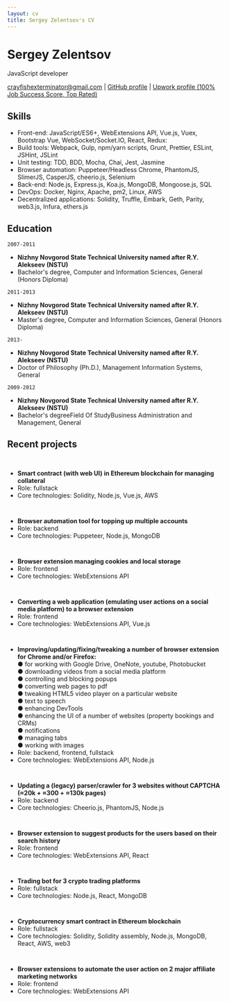 ```yaml
---
layout: cv
title: Sergey Zelentsov's CV
---
```

# Sergey Zelentsov
JavaScript developer

<div id="webaddress">
  <a href="crayfishexterminator@gmail.com">crayfishexterminator@gmail.com</a>
| <a href="https://github.com/traxium">GitHub profile</a>
| <a href="https://www.upwork.com/fl/extensions">Upwork profile (100% Job Success Score, Top Rated)</a>
</div>


## Skills

- Front-end: JavaScript/ES6+, WebExtensions API, Vue.js, Vuex, Bootstrap Vue, WebSocket/Socket.IO, React, Redux:
- Build tools: Webpack, Gulp, npm/yarn scripts, Grunt, Prettier, ESLint, JSHint, JSLint
- Unit testing: TDD, BDD, Mocha, Chai, Jest, Jasmine
- Browser automation: Puppeteer/Headless Chrome, PhantomJS, SlimerJS, CasperJS, cheerio.js, Selenium
- Back-end: Node.js, Express.js, Koa.js, MongoDB, Mongoose.js, SQL
- DevOps: Docker, Nginx, Apache, pm2, Linux, AWS
- Decentralized applications: Solidity, Truffle, Embark, Geth, Parity, web3.js, Infura, ethers.js


## Education

`2007-2011`
- __Nizhny Novgorod State Technical University named after R.Y. Alekseev (NSTU)__
- Bachelor's degree, Computer and Information Sciences, General (Honors Diploma)

`2011-2013`
- __Nizhny Novgorod State Technical University named after R.Y. Alekseev (NSTU)__
- Master's degree, Computer and Information Sciences, General (Honors Diploma)

`2013-`
- __Nizhny Novgorod State Technical University named after R.Y. Alekseev (NSTU)__
- Doctor of Philosophy (Ph.D.), Management Information Systems, General

`2009-2012`
- __Nizhny Novgorod State Technical University named after R.Y. Alekseev (NSTU)__
- Bachelor's degreeField Of StudyBusiness Administration and Management, General


## Recent projects

` `
- __Smart contract (with web UI) in Ethereum blockchain for managing collateral__
- Role: fullstack
- Core technologies: Solidity, Node.js, Vue.js, AWS

` `
- __Browser automation tool for topping up multiple accounts__
- Role: backend
- Core technologies: Puppeteer, Node.js, MongoDB

` `
- __Browser extension managing cookies and local storage__
- Role: frontend
- Core technologies: WebExtensions API

` `
- __Converting a web application (emulating user actions on a social media platform) to a browser extension__
- Role: frontend
- Core technologies: WebExtensions API, Vue.js

` `
- __Improving/updating/fixing/tweaking a number of browser extension for Chrome and/or Firefox:__<br>
  ● for working with Google Drive, OneNote, youtube, Photobucket<br>
  ● downloading videos from a social media platform<br>
  ● controlling and blocking popups<br>
  ● converting web pages to pdf<br>
  ● tweaking HTML5 video player on a particular website<br>
  ● text to speech<br>
  ● enhancing DevTools<br>
  ● enhancing the UI of a number of websites (property bookings and CRMs)<br>
  ● notifications<br>
  ● managing tabs<br>
  ● working with images<br>
- Role: backend, frontend, fullstack
- Core technologies: WebExtensions API, Node.js

` `
- __Updating a (legacy) parser/crawler for 3 websites without CAPTCHA (≈20k + ≈300 + ≈130k pages)__
- Role: backend
- Core technologies: Cheerio.js, PhantomJS, Node.js

` `
- __Browser extension to suggest products for the users based on their search history__
- Role: frontend
- Core technologies: WebExtensions API, React

` `
- __Trading bot for 3 crypto trading platforms__
- Role: fullstack
- Core technologies: Node.js, React, MongoDB

` `
- __Cryptocurrency smart contract in Ethereum blockchain__
- Role: fullstack
- Core technologies: Solidity, Solidity assembly, Node.js, MongoDB, React, AWS, web3

` `
- __Browser extensions to automate the user action on 2 major affiliate marketing networks__
- Role: frontend
- Core technologies: WebExtensions API



<!-- ### Footer

Last updated: June 2020 -->
